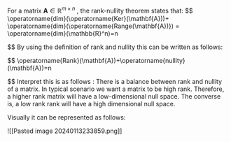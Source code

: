 For a matrix $\mathbf{A}\in \mathbb{R}^{m\times n}$ , the rank-nullity theorem states that:
$$
\operatorname{dim}(\operatorname{Ker}(\mathbf{A}))+ \operatorname{dim}(\operatorname{Range(\mathbf{A})}) = \operatorname{dim}(\mathbb{R}^n)=n 

$$
By using the definition of rank and nullity this can be written as follows:

$$
\operatorname{Rank}(\mathbf{A})+\operatorname{nullity}(\mathbf{A})=n

$$
Interpret this is as follows :  There is a balance between rank and nullity of a matrix. In typical scenario we want a matrix to be high rank. Therefore, a higher rank matrix will have a low-dimensional null space. The converse is, a low rank rank will have a high dimensional null space. 

Visually it can be represented as follows:

![[Pasted image 20240113233859.png]]